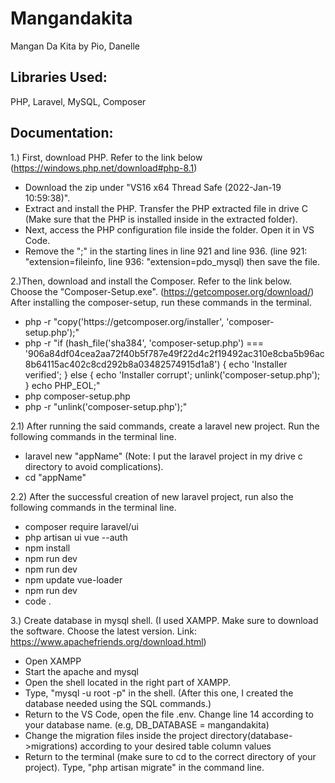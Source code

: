 # Mangandakita
Mangan Da Kita by Pio, Danelle

## Libraries Used:
PHP,
Laravel,
MySQL,
Composer

## Documentation:
1.) First, download PHP. Refer to the link below
	(https://windows.php.net/download#php-8.1)
  <ul>
  <li>Download the zip under "VS16 x64 Thread Safe (2022-Jan-19  10:59:38)". </li>
  <li>Extract and install the PHP. Transfer the PHP extracted file in drive C (Make sure that the PHP is installed inside in the extracted folder). </li>
  <li>Next, access the PHP configuration file inside the folder. Open it in VS Code. </li>
  <li>Remove the ";" in the starting lines in line 921 and line 936. (line 921: "extension=fileinfo, line 936: "extension=pdo_mysql) then save the file. </li>
  </ul>
  
2.)Then, download and install the Composer. Refer to the link below. Choose the "Composer-Setup.exe".
	(https://getcomposer.org/download/)
	After installing the composer-setup, run these commands in the terminal. 
  <ul>
  <li>php -r "copy('https://getcomposer.org/installer', 'composer-setup.php');" </li>
  <li>php -r "if (hash_file('sha384', 'composer-setup.php') === 					'906a84df04cea2aa72f40b5f787e49f22d4c2f19492ac310e8cba5b96ac8b64115ac402c8cd292b8a03482574915d1a8') { echo 'Installer verified'; } else { echo 'Installer corrupt'; unlink('composer-setup.php'); } echo PHP_EOL;" </li>
  <li>php composer-setup.php </li>
  <li>php -r "unlink('composer-setup.php');" </li>
  </ul>
  
2.1) After running the said commands, create a laravel new project. Run the following commands in the terminal line.
   <ul>
  <li>laravel new "appName" (Note: I put the laravel project in my drive c directory to avoid complications). </li>
  <li>cd "appName" </li>
  </ul>
2.2) After the successful creation of new laravel project,  run also the following commands in the terminal line.
  <ul>
  <li>composer require laravel/ui </li>
  <li>php artisan ui vue --auth </li>
  <li>npm install </li>
  <li>npm run dev</li>
  <li>npm run dev</li>
  <li>npm update vue-loader</li>
  <li>npm run dev</li>
  <li>code .</li>
  </ul>
  
3.) Create database in mysql shell. (I used XAMPP. Make sure to download the software. Choose the latest version. Link: https://www.apachefriends.org/download.html)
  <ul>
  <li>Open XAMPP</li>
  <li>Start the apache and mysql </li>
  <li>Open the shell located in the right part of XAMPP. </li>
  <li>Type, "mysql -u root -p" in the shell. (After this one, I created the database needed using the SQL commands.)</li>
  <li>Return to the VS Code, open the file .env. Change line 14 according to your database name. (e.g, DB_DATABASE = mangandakita)</li>
  <li> Change the migration files inside the project directory(database->migrations) according to your desired table column values</li>
  <li>Return to the terminal (make sure to cd to the correct directory of your project). Type, "php artisan migrate" in the command line.</li>
  </ul>
